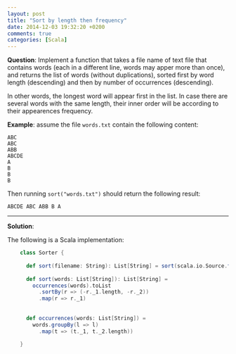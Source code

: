 ```yaml
---
layout: post
title: "Sort by length then frequency"
date: 2014-12-03 19:32:20 +0200
comments: true
categories: [Scala]
---
```


**Question**: Implement a function that takes a file name of text file that contains words (each in a different line, 
words may apper more than once), and returns the list of words (without duplications), sorted first by word 
length (descending) and then by number of occurrences (descending).

In other words, the longest word will appear first in the list. In case there are several words with the same
length, their inner order will be according to their appearences frequency.

**Example**: assume the file ```words.txt``` contain the following content:

    ABC
    ABC
    ABB
    ABCDE
    A
    B
    B
    B

Then running ```sort("words.txt")``` should return the following result:
 
    ABCDE ABC ABB B A

---

**Solution**:

The following is a Scala implementation:

``` Scala
    class Sorter {
    
      def sort(filename: String): List[String] = sort(scala.io.Source.fromFile(filename).getLines().toList)
    
      def sort(words: List[String]): List[String] = 
        occurrences(words).toList
          .sortBy(r => (-r._1.length, -r._2))
          .map(r => r._1)
      
    
      def occurrences(words: List[String]) = 
        words.groupBy(l => l)
          .map(t => (t._1, t._2.length))
    
    }
```
